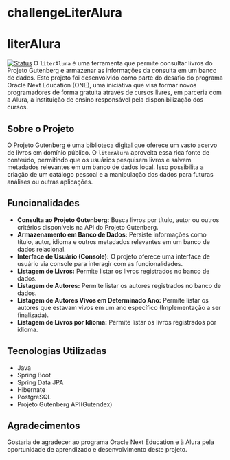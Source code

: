# challengeLiterAlura

# literAlura

[![Status](https://img.shields.io/badge/status-concluído-brightgreen)](https://github.com/caiofernando99/literAlura) O `literAlura` é uma ferramenta que permite consultar livros do Projeto Gutenberg e armazenar as informações da consulta em um banco de dados. Este projeto foi desenvolvido como parte do desafio do programa Oracle Next Education (ONE), uma iniciativa que visa formar novos programadores de forma gratuita através de cursos livres, em parceria com a Alura, a instituição de ensino responsável pela disponibilização dos cursos.

## Sobre o Projeto

O Projeto Gutenberg é uma biblioteca digital que oferece um vasto acervo de livros em domínio público. O `literAlura` aproveita essa rica fonte de conteúdo, permitindo que os usuários pesquisem livros e salvem metadados relevantes em um banco de dados local. Isso possibilita a criação de um catálogo pessoal e a manipulação dos dados para futuras análises ou outras aplicações.

## Funcionalidades

*   **Consulta ao Projeto Gutenberg:** Busca livros por título, autor ou outros critérios disponíveis na API do Projeto Gutenberg.
*   **Armazenamento em Banco de Dados:** Persiste informações como título, autor, idioma e outros metadados relevantes em um banco de dados relacional.
*   **Interface de Usuário (Console):** O projeto oferece uma interface de usuário via console para interagir com as funcionalidades.
*   **Listagem de Livros:** Permite listar os livros registrados no banco de dados.
*   **Listagem de Autores:** Permite listar os autores registrados no banco de dados.
*   **Listagem de Autores Vivos em Determinado Ano:** Permite listar os autores que estavam vivos em um ano específico (Implementação a ser finalizada).
*   **Listagem de Livros por Idioma:** Permite listar os livros registrados por idioma.

## Tecnologias Utilizadas

*   Java
*   Spring Boot
*   Spring Data JPA
*   Hibernate
*   PostgreSQL
*   Projeto Gutenberg API(Gutendex)



## Agradecimentos

Gostaria de agradecer ao programa Oracle Next Education e à Alura pela oportunidade de aprendizado e desenvolvimento deste projeto.
